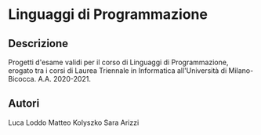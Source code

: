 # Linguaggi di Programmazione

## Descrizione

Progetti d'esame validi per il corso di Linguaggi di Programmazione, erogato tra i corsi di Laurea Triennale in Informatica all'Università di Milano-Bicocca.
A.A. 2020-2021.

## Autori

Luca Loddo
Matteo Kolyszko
Sara Arizzi